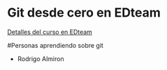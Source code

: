 # Git desde cero en EDteam
[Detalles del curso en EDteam](https://ed.team/git)

#Personas aprendiendo sobre git
- Rodrigo Almiron 